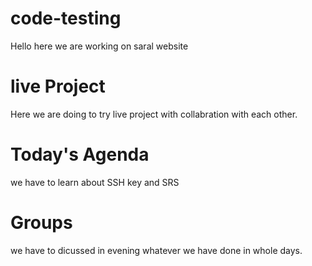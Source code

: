 # code-testing
Hello here we are working on saral website

# live Project 
 Here we are doing to try live project with collabration with each other.


 # Today's Agenda
we have to learn about SSH key and SRS
 # Groups
 we have to dicussed in evening whatever we have done in whole days.
 
 
 
